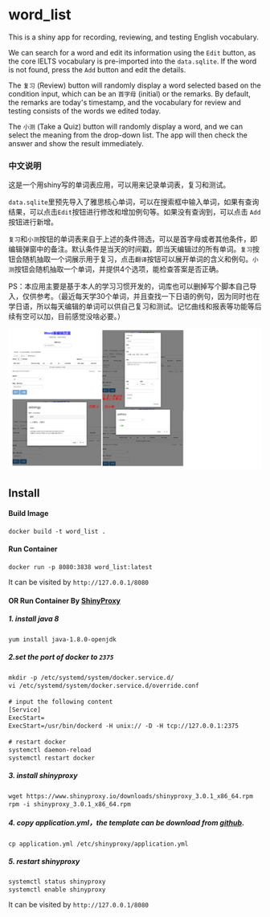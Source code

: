 # word_list
This is a shiny app for recording, reviewing, and testing English vocabulary.

We can search for a word and edit its information using the `Edit` button, as the core IELTS vocabulary is pre-imported into the `data.sqlite`. If the word is not found, press the `Add` button and edit the details.

The `复习` (Review) button will randomly display a word selected based on the condition input, which can be an `首字母` (initial) or the remarks. By default, the remarks are today's timestamp, and the vocabulary for review and testing consists of the words we edited today.

The `小测` (Take a Quiz) button will randomly display a word, and we can select the meaning from the drop-down list. The app will then check the answer and show the result immediately.

### 中文说明

这是一个用shiny写的单词表应用，可以用来记录单词表，复习和测试。

`data.sqlite`里预先导入了雅思核心单词，可以在搜索框中输入单词，如果有查询结果，可以点击`Edit`按钮进行修改和增加例句等。如果没有查询到，可以点击 `Add` 按钮进行新增。

`复习`和`小测`按钮的单词表来自于上述的条件筛选，可以是首字母或者其他条件，即编辑弹窗中的备注。默认条件是当天的时间戳，即当天编辑过的所有单词。`复习`按钮会随机抽取一个词展示用于复习，点击`翻译`按钮可以展开单词的含义和例句。`小测`按钮会随机抽取一个单词，并提供4个选项，能检查答案是否正确。

PS：本应用主要是基于本人的学习习惯开发的，词库也可以删掉写个脚本自己导入，仅供参考。（最近每天学30个单词，并且查找一下日语的例句，因为同时也在学日语，所以每天编辑的单词可以供自己复习和测试。记忆曲线和报表等功能等后续有空可以加，目前感觉没啥必要。）

![](preview.png)

## Install

#### Build Image

```
docker build -t word_list .
```

#### Run Container

```
docker run -p 8080:3838 word_list:latest
```

It can be visited by `http://127.0.0.1/8080`



#### OR Run Container By [ShinyProxy](https://www.shinyproxy.io/)

##### 1.  install java 8

```
yum install java-1.8.0-openjdk
```

##### 2.set the port of docker to `2375`

```
mkdir -p /etc/systemd/system/docker.service.d/
vi /etc/systemd/system/docker.service.d/override.conf

# input the following content
[Service]
ExecStart=
ExecStart=/usr/bin/dockerd -H unix:// -D -H tcp://127.0.0.1:2375

# restart docker 
systemctl daemon-reload
systemctl restart docker
```

##### 3. install shinyproxy

```
wget https://www.shinyproxy.io/downloads/shinyproxy_3.0.1_x86_64.rpm
rpm -i shinyproxy_3.0.1_x86_64.rpm
```

##### 4. copy application.yml，the template can be download from [github](https://github.com/openanalytics/shinyproxy-config-examples/blob/master/03-containerized-kubernetes/shinyproxy-example/application.yml).

```
cp application.yml /etc/shinyproxy/application.yml
```

##### 5. restart shinyproxy

```
systemctl status shinyproxy
systemctl enable shinyproxy
```

It can be visited by `http://127.0.0.1/8080`
